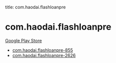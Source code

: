 title: com.haodai.flashloanpre
# com.haodai.flashloanpre


[Google Play Store](https://play.google.com/store/apps/details?id=com.haodai.flashloanpre)


* [com.haodai.flashloanpre-855](./com.haodai.flashloanpre-855/)
* [com.haodai.flashloanpre-2626](./com.haodai.flashloanpre-2626/)